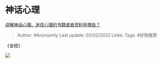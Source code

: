 # 神话心理
[讲解神话心理、迷信心理的书籍或者资料有哪些？](https://www.zhihu.com/question/406291988/answer/1336980709)

> Author: #Anonymity 
Last update: *02/02/2022* 
Links: 
Tags: #好物推荐 

《金枝》

![](https://pic1.zhimg.com/80/v2-9fd99e8c7be8838d4b4461b005ff5a88_1440w.jpg?source=c8b7c179)